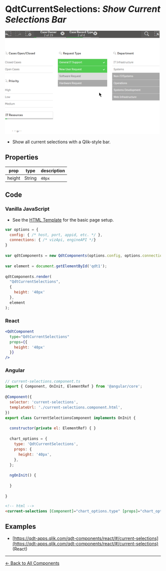 # QdtCurrentSelections: *Show Current Selections Bar*

![QdtCurrentSelections](../assets/currentSelections.png "QdtCurrentSelections")

- Show all current selections with a Qlik-style bar.

## Properties

| prop             | type          | description   |
| ---------------- | ------------- | ------------- |
| height           | String        | `40px`  |

## Code

### Vanilla JavaScript

- See the [HTML Template](https://github.com/qlik-demo-team/qdt-components/blob/master/docs/usage/Html.md) for the
basic page setup. 

```js
var options = {
  config: { /* host, port, appid, etc. */ },
  connections: { /* vizApi, engineAPI */}
}

var qdtComponents = new QdtComponents(options.config, options.connections);

var element = document.getElementById('qdt1');

qdtComponents.render(
  "QdtCurrentSelections", 
  {
    height: '40px'
  }, 
  element
);
```

### React

```jsx
<QdtComponent
  type="QdtCurrentSelections"
  props={{
    height: '40px'
  }}
/>
```

### Angular

```js
// current-selections.component.ts
import { Component, OnInit, ElementRef } from '@angular/core';

@Component({
  selector: 'current-selections',
  templateUrl: './current-selections.component.html',
})
export class CurrentSelectionsComponent implements OnInit {

  constructor(private el: ElementRef) { }

  chart_options = {
    type: 'QdtCurrentSelections',
    props: {
      height: '40px',
    },
  };

  ngOnInit() {

  }

}
```

```html
<!-- html -->
<current-selections [Component]="chart_options.type" [props]="chart_options.props"></current-selections>
```


## Examples

- [https://qdt-apps.qlik.com/qdt-components/react/#/current-selections](https://qdt-apps.qlik.com/qdt-components/react/#/current-selections) (React)

---

[← Back to All Components](https://github.com/qlik-demo-team/qdt-components#components)